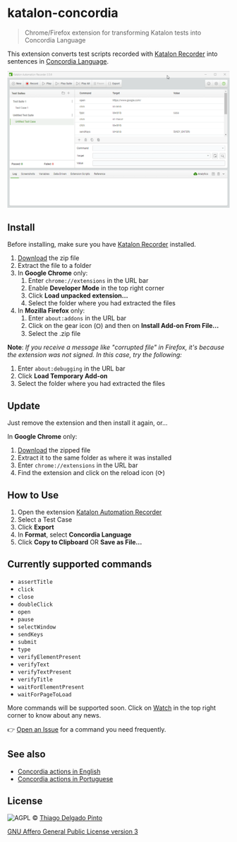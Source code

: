 # katalon-concordia

> Chrome/Firefox extension for transforming Katalon tests into Concordia Language

This extension converts test scripts recorded with [Katalon Recorder](https://www.katalon.com/resources-center/blog/katalon-automation-recorder/) into sentences in [Concordia Language](http://concordialang.org).

![Using](media/using.gif)


## Install

Before installing, make sure you have [Katalon Recorder](https://www.katalon.com/resources-center/blog/katalon-automation-recorder/) installed.

1. [Download](https://github.com/thiagodp/katalon-concordia/archive/master.zip) the zip file
2. Extract the file to a folder
3. In **Google Chrome** only:
    1. Enter `chrome://extensions` in the URL bar
    2. Enable **Developer Mode** in the top right corner
    3. Click **Load unpacked extension...**
    4. Select the folder where you had extracted the files
4. In **Mozilla Firefox** only:
    1. Enter `about:addons` in the URL bar
    2. Click on the gear icon (⛭) and then on **Install Add-on From File...**
    3. Select the .zip file

**Note**: *If you receive a message like "corrupted file" in Firefox, it's because the extension was not signed. In this case, try the following:*
1. Enter `about:debugging` in the URL bar
2. Click **Load Temporary Add-on**
3. Select the folder where you had extracted the files


## Update

Just remove the extension and then install it again, or...

In **Google Chrome** only:
1. [Download](https://github.com/thiagodp/katalon-concordia/archive/master.zip) the zipped file
2. Extract it to the same folder as where it was installed
3. Enter `chrome://extensions` in the URL bar
4. Find the extension and click on the reload icon (⟳)


## How to Use

1. Open the extension [Katalon Automation Recorder]((https://www.katalon.com/resources-center/blog/katalon-automation-recorder/))
2. Select a Test Case
3. Click **Export**
4. In **Format**, select **Concordia Language**
5. Click **Copy to Clipboard** OR **Save as File...**


## Currently supported commands

- `assertTitle`
- `click`
- `close`
- `doubleClick`
- `open`
- `pause`
- `selectWindow`
- `sendKeys`
- `submit`
- `type`
- `verifyElementPresent`
- `verifyText`
- `verifyTextPresent`
- `verifyTitle`
- `waitForElementPresent`
- `waitForPageToLoad`

More commands will be supported soon. Click on [Watch](https://github.com/thiagodp/katalon-concordia/subscription) in the top right corner to know about any news.

👉 [Open an Issue](https://github.com/thiagodp/katalon-concordia/issues/new) for a command you need frequently.


## See also

- [Concordia actions in English](https://github.com/thiagodp/concordialang/blob/master/docs/actions.md)
- [Concordia actions in Portuguese](https://github.com/thiagodp/concordialang/blob/master/docs/actions-pt.md)


## License

![AGPL](http://www.gnu.org/graphics/agplv3-88x31.png) © [Thiago Delgado Pinto](https://github.com/thiagodp)

[GNU Affero General Public License version 3](LICENSE.txt)